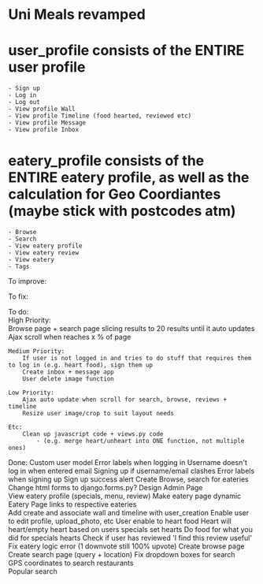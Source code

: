 # Uni Meals revamped

# user_profile consists of the ENTIRE user profile
	- Sign up
	- Log in
	- Log out
	- View profile Wall
	- View profile Timeline (food hearted, reviewed etc)
	- View profile Message
	- View profile Inbox 
	
# eatery_profile consists of the ENTIRE eatery profile, as well as the calculation for Geo Coordiantes (maybe stick with postcodes atm)
	- Browse
	- Search
	- View eatery profile
	- View eatery review
	- View eatery
	- Tags		

To improve:	

To fix:

To do:		
	High Priority:						
		Browse page + search page slicing results to 20 results until it auto updates		
		Ajax scroll when reaches x % of page	
	
	Medium Priority:		
		If user is not logged in and tries to do stuff that requires them to log in (e.g. heart food), sign them up		
		Create inbox + message app
		User delete image function				
		
	Low Priority:
		Ajax auto update when scroll for search, browse, reviews + timeline
		Resize user image/crop to suit layout needs
		
	Etc:
		Clean up javascript code + views.py code 
			- (e.g. merge heart/unheart into ONE function, not multiple ones)

Done:
	Custom user model
	Error labels when logging in
	Username doesn't log in when entered email
	Signing up if username/email clashes
	Error labels when signing up
	Sign up success alert
	Create Browse, search for eateries
	Change html forms to django.forms.py?
	Design Admin Page	
	View eatery profile (specials, menu, review)
	Make eatery page dynamic	
	Eatery Page links to respective eateries	
	Add create and associate wall and timeline with user_creation
	Enable user to edit profile, upload_photo, etc
	User enable to heart food
	Heart will heart/empty heart based on users specials set hearts
	Do food for what you did for specials hearts
	Check if user has reviewed
	'I find this review useful'
	Fix eatery logic error (1 downvote still 100% upvote)
	Create browse page
	Create search page (query + location)
	Fix dropdown boxes for search	
	GPS coordinates to search restaurants	
	Popular search